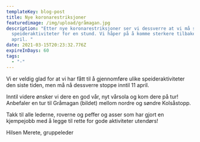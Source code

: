 ```yaml
---
templateKey: blog-post
title: Nye koronarestriksjoner
featuredimage: /img/upload/gråmagan.jpg
description: "Etter nye koronarestriksjoner ser vi dessverre at vi må stoppe
  speideraktiviteter for en stund. Vi håper på å komme sterkere tilbake etter 11
  april. "
date: 2021-03-15T20:23:32.776Z
expireInDays: 60
tags:
  - "-"
---
```

Vi er veldig glad for at vi har fått til å gjennomføre ulike speideraktiviteter den siste tiden, men må nå dessverre stoppe inntil 11 april. 

Inntil videre ønsker vi dere en god vår, nyt vårsola og kom dere på tur! Anbefaler en tur til Gråmagan (bildet) mellom nordre og søndre Kolsåstopp. 

Takk til alle lederne, roverne og peffer og asser som har gjort en kjempejobb med å legge til rette for gode aktiviteter utendørs! 

Hilsen Merete, gruppeleder